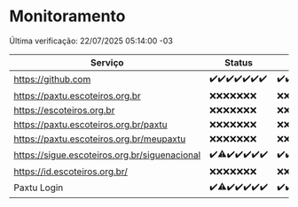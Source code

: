 # Monitoramento

Última verificação: 22/07/2025 05:14:00 -03

|Serviço|Status|Últimas 24h|
|---|---|---|
|https://github.com|<span title="2025-07-15: OK=23">✔️</span><span title="2025-07-16: OK=23">✔️</span><span title="2025-07-17: OK=23">✔️</span><span title="2025-07-18: OK=23">✔️</span><span title="2025-07-19: OK=23">✔️</span><span title="2025-07-20: OK=22">✔️</span><span title="2025-07-21: OK=6">✔️</span>|<span title="21/07/2025 05:16:00 -03 : 200">✔️</span><span title="21/07/2025 06:18:00 -03 : 200">✔️</span><span title="21/07/2025 07:12:00 -03 : 200">✔️</span><span title="21/07/2025 08:09:00 -03 : 200">✔️</span><span title="21/07/2025 09:20:00 -03 : 200">✔️</span><span title="21/07/2025 10:31:00 -03 : 200">✔️</span><span title="21/07/2025 11:12:00 -03 : 200">✔️</span><span title="21/07/2025 12:10:00 -03 : 200">✔️</span><span title="21/07/2025 13:12:00 -03 : 200">✔️</span><span title="21/07/2025 14:12:00 -03 : 200">✔️</span><span title="21/07/2025 15:15:00 -03 : 200">✔️</span><span title="21/07/2025 16:10:00 -03 : 200">✔️</span><span title="21/07/2025 17:11:00 -03 : 200">✔️</span><span title="21/07/2025 18:09:00 -03 : 200">✔️</span><span title="21/07/2025 19:10:00 -03 : 200">✔️</span><span title="21/07/2025 20:09:00 -03 : 200">✔️</span><span title="21/07/2025 21:52:00 -03 : 200">✔️</span><span title="21/07/2025 23:51:00 -03 : 200">✔️</span><span title="22/07/2025 00:54:00 -03 : 200">✔️</span><span title="22/07/2025 01:30:00 -03 : 200">✔️</span><span title="22/07/2025 02:16:00 -03 : 200">✔️</span><span title="22/07/2025 03:15:00 -03 : 200">✔️</span><span title="22/07/2025 04:14:00 -03 : 200">✔️</span><span title="22/07/2025 05:14:00 -03 : 200">✔️</span>|
|https://paxtu.escoteiros.org.br|<span title="2025-07-15: Falhas=23">❌</span><span title="2025-07-16: Falhas=23">❌</span><span title="2025-07-17: Falhas=23">❌</span><span title="2025-07-18: Falhas=23">❌</span><span title="2025-07-19: Falhas=23">❌</span><span title="2025-07-20: Falhas=22">❌</span><span title="2025-07-21: Falhas=6">❌</span>|<span title="21/07/2025 05:16:00 -03 : 403">❌</span><span title="21/07/2025 06:18:00 -03 : 403">❌</span><span title="21/07/2025 07:12:00 -03 : 403">❌</span><span title="21/07/2025 08:09:00 -03 : 403">❌</span><span title="21/07/2025 09:20:00 -03 : 403">❌</span><span title="21/07/2025 10:31:00 -03 : 403">❌</span><span title="21/07/2025 11:12:00 -03 : 403">❌</span><span title="21/07/2025 12:10:00 -03 : 403">❌</span><span title="21/07/2025 13:12:00 -03 : 403">❌</span><span title="21/07/2025 14:12:00 -03 : 403">❌</span><span title="21/07/2025 15:15:00 -03 : 403">❌</span><span title="21/07/2025 16:10:00 -03 : 403">❌</span><span title="21/07/2025 17:11:00 -03 : 403">❌</span><span title="21/07/2025 18:09:00 -03 : 403">❌</span><span title="21/07/2025 19:10:00 -03 : 403">❌</span><span title="21/07/2025 20:09:00 -03 : 403">❌</span><span title="21/07/2025 21:52:00 -03 : 403">❌</span><span title="21/07/2025 23:51:00 -03 : 403">❌</span><span title="22/07/2025 00:54:00 -03 : 403">❌</span><span title="22/07/2025 01:30:00 -03 : 403">❌</span><span title="22/07/2025 02:16:00 -03 : 403">❌</span><span title="22/07/2025 03:15:00 -03 : 403">❌</span><span title="22/07/2025 04:14:00 -03 : 403">❌</span><span title="22/07/2025 05:14:00 -03 : 403">❌</span>|
|https://escoteiros.org.br|<span title="2025-07-15: Falhas=23">❌</span><span title="2025-07-16: Falhas=23">❌</span><span title="2025-07-17: Falhas=23">❌</span><span title="2025-07-18: Falhas=23">❌</span><span title="2025-07-19: Falhas=23">❌</span><span title="2025-07-20: Falhas=22">❌</span><span title="2025-07-21: Falhas=6">❌</span>|<span title="21/07/2025 05:16:00 -03 : 403">❌</span><span title="21/07/2025 06:18:00 -03 : 403">❌</span><span title="21/07/2025 07:12:00 -03 : 403">❌</span><span title="21/07/2025 08:09:00 -03 : 403">❌</span><span title="21/07/2025 09:20:00 -03 : 403">❌</span><span title="21/07/2025 10:31:00 -03 : 403">❌</span><span title="21/07/2025 11:12:00 -03 : 403">❌</span><span title="21/07/2025 12:10:00 -03 : 403">❌</span><span title="21/07/2025 13:12:00 -03 : 403">❌</span><span title="21/07/2025 14:12:00 -03 : 403">❌</span><span title="21/07/2025 15:15:00 -03 : 403">❌</span><span title="21/07/2025 16:10:00 -03 : 403">❌</span><span title="21/07/2025 17:11:00 -03 : 403">❌</span><span title="21/07/2025 18:09:00 -03 : 403">❌</span><span title="21/07/2025 19:10:00 -03 : 403">❌</span><span title="21/07/2025 20:09:00 -03 : 403">❌</span><span title="21/07/2025 21:52:00 -03 : 403">❌</span><span title="21/07/2025 23:51:00 -03 : 403">❌</span><span title="22/07/2025 00:54:00 -03 : 403">❌</span><span title="22/07/2025 01:30:00 -03 : 403">❌</span><span title="22/07/2025 02:16:00 -03 : 403">❌</span><span title="22/07/2025 03:15:00 -03 : 403">❌</span><span title="22/07/2025 04:14:00 -03 : 403">❌</span><span title="22/07/2025 05:14:00 -03 : 403">❌</span>|
|https://paxtu.escoteiros.org.br/paxtu|<span title="2025-07-15: Falhas=23">❌</span><span title="2025-07-16: Falhas=23">❌</span><span title="2025-07-17: Falhas=23">❌</span><span title="2025-07-18: Falhas=23">❌</span><span title="2025-07-19: Falhas=23">❌</span><span title="2025-07-20: Falhas=22">❌</span><span title="2025-07-21: Falhas=6">❌</span>|<span title="21/07/2025 05:16:00 -03 : 403">❌</span><span title="21/07/2025 06:18:00 -03 : 403">❌</span><span title="21/07/2025 07:12:00 -03 : 403">❌</span><span title="21/07/2025 08:09:00 -03 : 403">❌</span><span title="21/07/2025 09:20:00 -03 : 403">❌</span><span title="21/07/2025 10:31:00 -03 : 403">❌</span><span title="21/07/2025 11:12:00 -03 : 403">❌</span><span title="21/07/2025 12:10:00 -03 : 403">❌</span><span title="21/07/2025 13:12:00 -03 : 403">❌</span><span title="21/07/2025 14:12:00 -03 : 403">❌</span><span title="21/07/2025 15:15:00 -03 : 403">❌</span><span title="21/07/2025 16:10:00 -03 : 403">❌</span><span title="21/07/2025 17:11:00 -03 : 403">❌</span><span title="21/07/2025 18:09:00 -03 : 403">❌</span><span title="21/07/2025 19:10:00 -03 : 403">❌</span><span title="21/07/2025 20:09:00 -03 : 403">❌</span><span title="21/07/2025 21:52:00 -03 : 403">❌</span><span title="21/07/2025 23:51:00 -03 : 403">❌</span><span title="22/07/2025 00:54:00 -03 : 403">❌</span><span title="22/07/2025 01:30:00 -03 : 403">❌</span><span title="22/07/2025 02:16:00 -03 : 403">❌</span><span title="22/07/2025 03:15:00 -03 : 403">❌</span><span title="22/07/2025 04:14:00 -03 : 403">❌</span><span title="22/07/2025 05:14:00 -03 : 403">❌</span>|
|https://paxtu.escoteiros.org.br/meupaxtu|<span title="2025-07-15: Falhas=23">❌</span><span title="2025-07-16: Falhas=23">❌</span><span title="2025-07-17: Falhas=23">❌</span><span title="2025-07-18: Falhas=23">❌</span><span title="2025-07-19: Falhas=23">❌</span><span title="2025-07-20: Falhas=22">❌</span><span title="2025-07-21: Falhas=6">❌</span>|<span title="21/07/2025 05:16:00 -03 : 403">❌</span><span title="21/07/2025 06:18:00 -03 : 403">❌</span><span title="21/07/2025 07:12:00 -03 : 403">❌</span><span title="21/07/2025 08:09:00 -03 : 403">❌</span><span title="21/07/2025 09:20:00 -03 : 403">❌</span><span title="21/07/2025 10:31:00 -03 : 403">❌</span><span title="21/07/2025 11:12:00 -03 : 403">❌</span><span title="21/07/2025 12:10:00 -03 : 403">❌</span><span title="21/07/2025 13:12:00 -03 : 403">❌</span><span title="21/07/2025 14:12:00 -03 : 403">❌</span><span title="21/07/2025 15:15:00 -03 : 403">❌</span><span title="21/07/2025 16:10:00 -03 : 403">❌</span><span title="21/07/2025 17:11:00 -03 : 403">❌</span><span title="21/07/2025 18:09:00 -03 : 403">❌</span><span title="21/07/2025 19:10:00 -03 : 403">❌</span><span title="21/07/2025 20:09:00 -03 : 403">❌</span><span title="21/07/2025 21:52:00 -03 : 403">❌</span><span title="21/07/2025 23:51:00 -03 : 403">❌</span><span title="22/07/2025 00:54:00 -03 : 403">❌</span><span title="22/07/2025 01:30:00 -03 : 403">❌</span><span title="22/07/2025 02:16:00 -03 : 403">❌</span><span title="22/07/2025 03:15:00 -03 : 403">❌</span><span title="22/07/2025 04:14:00 -03 : 403">❌</span><span title="22/07/2025 05:14:00 -03 : 403">❌</span>|
|https://sigue.escoteiros.org.br/siguenacional|<span title="2025-07-15: OK=23">✔️</span><span title="2025-07-16: OK=22, Falhas=1">⚠️</span><span title="2025-07-17: OK=23">✔️</span><span title="2025-07-18: OK=23">✔️</span><span title="2025-07-19: OK=23">✔️</span><span title="2025-07-20: OK=22">✔️</span><span title="2025-07-21: OK=6">✔️</span>|<span title="21/07/2025 05:16:00 -03 : 200">✔️</span><span title="21/07/2025 06:18:00 -03 : 200">✔️</span><span title="21/07/2025 07:12:00 -03 : 200">✔️</span><span title="21/07/2025 08:09:00 -03 : 200">✔️</span><span title="21/07/2025 09:20:00 -03 : 200">✔️</span><span title="21/07/2025 10:31:00 -03 : 200">✔️</span><span title="21/07/2025 11:12:00 -03 : 200">✔️</span><span title="21/07/2025 12:10:00 -03 : 200">✔️</span><span title="21/07/2025 13:12:00 -03 : 200">✔️</span><span title="21/07/2025 14:12:00 -03 : 200">✔️</span><span title="21/07/2025 15:15:00 -03 : 200">✔️</span><span title="21/07/2025 16:10:00 -03 : 200">✔️</span><span title="21/07/2025 17:11:00 -03 : 200">✔️</span><span title="21/07/2025 18:09:00 -03 : 200">✔️</span><span title="21/07/2025 19:10:00 -03 : 200">✔️</span><span title="21/07/2025 20:09:00 -03 : 200">✔️</span><span title="21/07/2025 21:52:00 -03 : 200">✔️</span><span title="21/07/2025 23:51:00 -03 : 200">✔️</span><span title="22/07/2025 00:54:00 -03 : 200">✔️</span><span title="22/07/2025 01:30:00 -03 : 200">✔️</span><span title="22/07/2025 02:16:00 -03 : 200">✔️</span><span title="22/07/2025 03:15:00 -03 : 200">✔️</span><span title="22/07/2025 04:14:00 -03 : 200">✔️</span><span title="22/07/2025 05:14:00 -03 : 200">✔️</span>|
|https://id.escoteiros.org.br/|<span title="2025-07-15: Falhas=23">❌</span><span title="2025-07-16: Falhas=23">❌</span><span title="2025-07-17: Falhas=23">❌</span><span title="2025-07-18: Falhas=23">❌</span><span title="2025-07-19: Falhas=23">❌</span><span title="2025-07-20: Falhas=22">❌</span><span title="2025-07-21: Falhas=6">❌</span>|<span title="21/07/2025 05:16:00 -03 : 403">❌</span><span title="21/07/2025 06:18:00 -03 : 403">❌</span><span title="21/07/2025 07:12:00 -03 : 403">❌</span><span title="21/07/2025 08:09:00 -03 : 403">❌</span><span title="21/07/2025 09:20:00 -03 : 403">❌</span><span title="21/07/2025 10:31:00 -03 : 403">❌</span><span title="21/07/2025 11:12:00 -03 : 403">❌</span><span title="21/07/2025 12:10:00 -03 : 403">❌</span><span title="21/07/2025 13:12:00 -03 : 403">❌</span><span title="21/07/2025 14:12:00 -03 : 403">❌</span><span title="21/07/2025 15:15:00 -03 : 403">❌</span><span title="21/07/2025 16:10:00 -03 : 403">❌</span><span title="21/07/2025 17:11:00 -03 : 403">❌</span><span title="21/07/2025 18:09:00 -03 : 403">❌</span><span title="21/07/2025 19:10:00 -03 : 403">❌</span><span title="21/07/2025 20:09:00 -03 : 403">❌</span><span title="21/07/2025 21:52:00 -03 : 403">❌</span><span title="21/07/2025 23:51:00 -03 : 403">❌</span><span title="22/07/2025 00:54:00 -03 : 403">❌</span><span title="22/07/2025 01:30:00 -03 : 403">❌</span><span title="22/07/2025 02:16:00 -03 : 403">❌</span><span title="22/07/2025 03:15:00 -03 : 403">❌</span><span title="22/07/2025 04:14:00 -03 : 403">❌</span><span title="22/07/2025 05:14:00 -03 : 403">❌</span>|
|Paxtu Login|<span title="2025-07-15: OK=23">✔️</span><span title="2025-07-16: OK=22, Falhas=1">⚠️</span><span title="2025-07-17: OK=23">✔️</span><span title="2025-07-18: OK=23">✔️</span><span title="2025-07-19: OK=23">✔️</span><span title="2025-07-20: OK=22">✔️</span><span title="2025-07-21: OK=6">✔️</span>|<span title="21/07/2025 05:16:00 -03 : 200">✔️</span><span title="21/07/2025 06:18:00 -03 : 200">✔️</span><span title="21/07/2025 07:12:00 -03 : 200">✔️</span><span title="21/07/2025 08:09:00 -03 : 200">✔️</span><span title="21/07/2025 09:20:00 -03 : 200">✔️</span><span title="21/07/2025 10:31:00 -03 : 200">✔️</span><span title="21/07/2025 11:12:00 -03 : 200">✔️</span><span title="21/07/2025 12:10:00 -03 : 200">✔️</span><span title="21/07/2025 13:12:00 -03 : 200">✔️</span><span title="21/07/2025 14:12:00 -03 : 200">✔️</span><span title="21/07/2025 15:15:00 -03 : 200">✔️</span><span title="21/07/2025 16:10:00 -03 : 200">✔️</span><span title="21/07/2025 17:11:00 -03 : 200">✔️</span><span title="21/07/2025 18:09:00 -03 : 200">✔️</span><span title="21/07/2025 19:10:00 -03 : 200">✔️</span><span title="21/07/2025 20:09:00 -03 : 200">✔️</span><span title="21/07/2025 21:52:00 -03 : 200">✔️</span><span title="21/07/2025 23:51:00 -03 : 200">✔️</span><span title="22/07/2025 00:54:00 -03 : 200">✔️</span><span title="22/07/2025 01:30:00 -03 : 200">✔️</span><span title="22/07/2025 02:16:00 -03 : 200">✔️</span><span title="22/07/2025 03:15:00 -03 : 200">✔️</span><span title="22/07/2025 04:14:00 -03 : 200">✔️</span><span title="22/07/2025 05:14:00 -03 : 200">✔️</span>|
